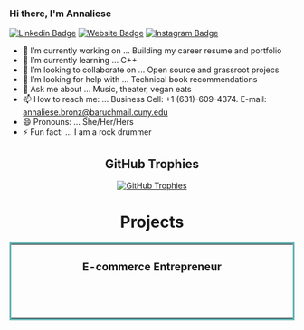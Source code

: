 ### Hi there, I'm Annaliese 

[![Linkedin Badge](https://img.shields.io/badge/-LinkedIn-0e76a8?style=flat-square&logo=Linkedin&logoColor=white)](https://www.linkedin.com/in/annalieseb/)
[![Website Badge](https://img.shields.io/badge/Website-3b5998?style=flat-square&logo=google-chrome&logoColor=white)](https://github.com/ZehavaBatya)
[![Instagram Badge](https://img.shields.io/badge/-Instagram-e4405f?style=flat-square&logo=Instagram&logoColor=white)](https://instagram.com/annaliesebronz/)

- 🔭 I’m currently working on ... Building my career resume and portfolio
- 🌱 I’m currently learning ... C++
- 👯 I’m looking to collaborate on ... Open source and grassroot projecs
- 🤔 I’m looking for help with ... Technical book recommendations
- 💬 Ask me about ... Music, theater, vegan eats
- 📫 How to reach me: ... Business Cell: +1 (631)-609-4374. E-mail: annaliese.bronz@baruchmail.cuny.edu
- 😄 Pronouns: ... She/Her/Hers
- ⚡ Fun fact: ... I am a rock drummer

<h2 align="center">GitHub Trophies</h2>

<p align="center"><a href="https://github.com/ryo-ma/github-profile-trophy" target="blank"><img src="https://github-profile-trophy.vercel.app/?username=zehavabatya&column=4&margin-w=15&margin-h=15&theme=dracula" alt="GitHub Trophies" /></a></p>

<h1 align="center">Projects</h1>
<table bordercolor="#66b2b2">
  
  <tr>
    <td width="50%" valign="top">
      <h3 align="center">E-commerce Entrepreneur</h3>
        <br />
        <a target="_blank" href="https://www.danielleindoodles.com/"
            <img src="images/DID.gif" width="100%" alt="Shopping Site"/>
        </a>
        <br />
        <p align="center">

<!--
**ZehavaBatya/ZehavaBatya** is a ✨ _special_ ✨ repository because its `README.md` (this file) appears on your GitHub profile.

Here are some ideas to get you started:

- 🔭 I’m currently working on ... Client reporting portal app
- 🌱 I’m currently learning ... Swift IOS Development
- 👯 I’m looking to collaborate on ... Coding volunteer experience
- 🤔 I’m looking for help with ... Testing and deploying projects
- 💬 Ask me about ... Music, theater, vegan eats
- 📫 How to reach me: ... Business Cell: +1 (631)-609-4374
- 😄 Pronouns: ... She/Her/Hers
- ⚡ Fun fact: ... I am a rock drummer

-->
